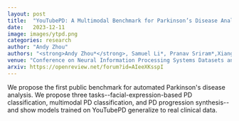 ```yaml
---
layout: post
title:  "YouTubePD: A Multimodal Benchmark for Parkinson’s Disease Analysis"
date:   2023-12-11
image: images/ytpd.png
categories: research
author: "Andy Zhou"
authors: "<strong>Andy Zhou*</strong>, Samuel Li*, Pranav Sriram*,Xiang Li*, Jiahua Dong*, Ansh Sharma, Yuanyi Zhong, Shirui Luo, Volodymyr Kindratenko, George Heintz, Christopher Zallek, Yuxiong Wang"
venue: "Conference on Neural Information Processing Systems Datasets and Benchmarks Track"
arxiv: https://openreview.net/forum?id=AIeeXKsspI
---
```

We propose the first public benchmark for automated Parkinson's disease analysis. We propose three tasks--facial-expression-based
PD classification, multimodal PD classification, and PD progression synthesis--and show models trained on YouTubePD generalize to real clinical data.
